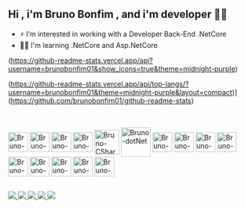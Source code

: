  ## Hi , i'm Bruno Bonfim , and i'm developer  👨‍💻
 
 
- ⚡ I’m interested  in working with a Developer Back-End .NetCore
- 👨‍💻 I'm learning .NetCore and Asp.NetCore
<!-- - 🗺️ I'm always learning -->


(https://github-readme-stats.vercel.app/api?username=brunobonfim01&show_icons=true&theme=midnight-purple)


(https://github-readme-stats.vercel.app/api/top-langs/?username=brunobonfim01&theme=midnight-purple&layout=compact)](https://github.com/brunobonfim01/github-readme-stats)


##

<!--
<div>
  <a href="https://beacons.ai/brunobonfim01">
   
  <img height="180em" src="https://github-readme-stats.vercel.app/api?username=brunobonfim01&show_icons=true&theme=midnight-purple&include_all_comits=true&count_private=true"/>
  
   <img height="180em" src="https://github-readme-stats.vercel.app/api/top-langs/?username=brunobonfim01&layout=compact&langs_count=16&theme=midnight-purple"/>
</di>

-->

##
 
<div style="display: inline_block"><br>
   <img align="center"alt="Bruno-GraphQL" height="40" widht="50" src="https://cdn.jsdelivr.net/gh/devicons/devicon/icons/graphql/graphql-plain.svg" />
  <!-- <img align="center"alt="Bruno-JS" height="40" widht="50" src="https://cdn.jsdelivr.net/gh/devicons/devicon/icons/javascript/javascript-plain.svg" /> -->
   <img align="center"alt="Bruno-Node.js" height="40" widht="50"  src="https://cdn.jsdelivr.net/gh/devicons/devicon/icons/nodejs/nodejs-original.svg" />
  <!-- <img align="center"alt="Bruno-TS" height="40" widht="50"  src="https://cdn.jsdelivr.net/gh/devicons/devicon/icons/typescript/typescript-plain.svg" /> -->
  <!-- <img align="center"alt="Bruno-Vue.js" height="40" widht="50"  src="https://cdn.jsdelivr.net/gh/devicons/devicon/icons/vuejs/vuejs-original.svg" /> -->
  <!-- <img align="center"alt="Bruno-NPM" height="40" widht="50"  src="https://cdn.jsdelivr.net/gh/devicons/devicon/icons/npm/npm-original-wordmark.svg" /> -->
   <img align="center"alt="Bruno-MySQL" height="40" widht="50"  src="https://cdn.jsdelivr.net/gh/devicons/devicon/icons/mysql/mysql-plain.svg" />
  <!-- <img align="center"alt="Bruno-Cplusplus" height="40" widht="50"  src="https://cdn.jsdelivr.net/gh/devicons/devicon/icons/cplusplus/cplusplus-line.svg" /> -->
   <img align="center"alt="Bruno-Git" height="40" widht="50" src="https://cdn.jsdelivr.net/gh/devicons/devicon/icons/git/git-original.svg" />
  <!-- <img align="center"alt="Bruno-HTML5" height="40" widht="50"  src="https://cdn.jsdelivr.net/gh/devicons/devicon/icons/html5/html5-plain.svg" /> -->
  <!-- <img align="center"alt="Bruno-CSS3" height="40" widht="50"  src="https://cdn.jsdelivr.net/gh/devicons/devicon/icons/css3/css3-plain.svg" />  -->
   <img align="center"alt="Bruno-CSharp" height="50" widht="50" src="https://cdn.jsdelivr.net/gh/devicons/devicon/icons/csharp/csharp-line.svg" />
   <img align="center"alt="Bruno-dotNet" height="60" widht="50" src="https://cdn.jsdelivr.net/gh/devicons/devicon/icons/dot-net/dot-net-original.svg" />
   <img align="center"alt="Bruno-dotNetCore" height="40" widht="50" src="https://cdn.jsdelivr.net/gh/devicons/devicon/icons/dotnetcore/dotnetcore-original.svg" />        <img align="center"alt="Bruno-FileZilla" height="40" widht="50" src="https://cdn.jsdelivr.net/gh/devicons/devicon/icons/filezilla/filezilla-plain.svg" />
   <img align="center"alt="Bruno-SQLServer" height="40" widht="50" src="https://cdn.jsdelivr.net/gh/devicons/devicon/icons/microsoftsqlserver/microsoftsqlserver-plain-wordmark.svg" />
   <img align="center"alt="Bruno-VisualStudio" height="40" widht="50" src="https://cdn.jsdelivr.net/gh/devicons/devicon/icons/visualstudio/visualstudio-plain.svg" />   
  <!-- <img align="center"alt="Bruno-VSCode" height="40" widht="50"  src="https://cdn.jsdelivr.net/gh/devicons/devicon/icons/vscode/vscode-original.svg" /> -->
   <img align="center"alt="Bruno-Azure" height="40" widht="50" src="https://cdn.jsdelivr.net/gh/devicons/devicon/icons/azure/azure-original.svg" />
   <img align="center"alt="Bruno-PandasPython" height="40" widht="50" src="https://cdn.jsdelivr.net/gh/devicons/devicon/icons/pandas/pandas-original.svg" />
   <img align="center"alt="Bruno-Python" height="40" widht="50" src="https://cdn.jsdelivr.net/gh/devicons/devicon/icons/python/python-original.svg" />
   <img align="center"alt="Bruno-Jupter" height="40" widht="50" src="https://cdn.jsdelivr.net/gh/devicons/devicon/icons/jupyter/jupyter-original.svg" />
   <img align="center"alt="Bruno-Aanaconda" height="40" widht="50" src="https://cdn.jsdelivr.net/gh/devicons/devicon/icons/anaconda/anaconda-original.svg" />
</div>

##

<div>
 <a href="https://www.linkedin.com/in/bruno-bonfim-773289195/" target="_blank"> <img src="https://img.shields.io/badge/LinkedIn-0077B5?style=for-the-badge&logo=linkedin&logoColor=white" target="_blank">   </a>
 <a href="https://github.com/brunobonfim01" target="_blank"> <img src="https://img.shields.io/badge/GitHub-100000?style=for-the-badge&logo=github&logoColor=white" target="_blank">   </a>
 <a href="Bruno Bonfim#4851" target="_blank"> <img src="https://img.shields.io/badge/Discord-7289DA?style=for-the-badge&logo=discord&logoColor=white" target="_blank">   </a>
 <a href="mailto:brunosilvat4b@gmail.com" target="_blank"> <img src="https://img.shields.io/badge/Gmail-D14836?style=for-the-badge&logo=gmail&logoColor=white" target="_blank">  </a>
 <a href="https://t.me/BrunoBonfim_eng" target="_blank"> <img src="https://img.shields.io/badge/Telegram-2CA5E0?style=for-the-badge&logo=telegram&logoColor=white" target="_blank">  </a>


</div>
<!--
 ![Snake animation](https://github.com/brunobonfim01/brunobonfim01/blob/output/github-contribuition-grid-snake.svg)

 <!---
 <div style="display: inline_bock"><br>
  <img align="right" alt"Dart-Vader"  src="https://discord.com/channels/646445435116060693/646445435116060707/hi.gif">

 </div>
 -->
 
